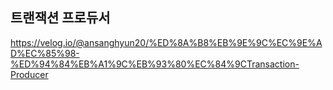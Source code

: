 ## 트랜잭션 프로듀서

https://velog.io/@ansanghyun20/%ED%8A%B8%EB%9E%9C%EC%9E%AD%EC%85%98-%ED%94%84%EB%A1%9C%EB%93%80%EC%84%9CTransaction-Producer